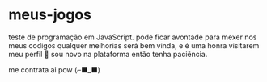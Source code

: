 # meus-jogos
teste de programação em JavaScript.
pode ficar avontade para mexer nos meus codigos qualquer melhorias será bem vinda, e é uma honra visitarem meu perfil 🧡
sou novo na plataforma então tenha paciência.

me contrata ai pow (⌐■_■)
